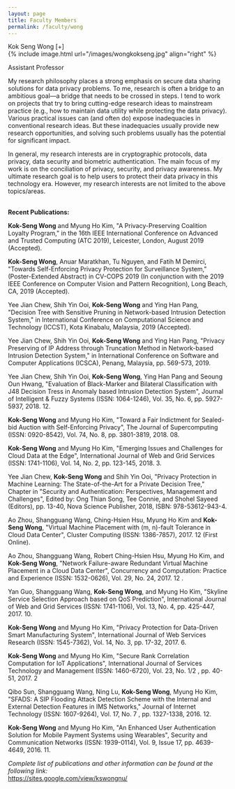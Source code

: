 ```yaml
---
layout: page
title: Faculty Members
permalink: /faculty/wong
---
```


<div class="container" markdown="1">
<div class="header" markdown="1">Kok Seng Wong  [+]
</div>
<div class="content" markdown="1" style="min-height: 200px;">
{% include image.html url="/images/wongkokseng.jpg" align="right" %}

Assistant Professor

My research philosophy places a strong emphasis on secure data sharing solutions for data privacy problems. To me, research is often a bridge to an ambitious goal—a bridge that needs to be crossed in steps. I tend to work on projects that try to bring cutting-edge research ideas to mainstream practice (e.g., how to maintain data utility while protecting the data privacy). Various practical issues can (and often do) expose inadequacies in conventional research ideas. But these inadequacies usually provide new research opportunities, and solving such problems usually has the potential for significant impact.

In general, my research interests are in cryptographic protocols, data privacy, data security and biometric authentication. The main focus of my work is on the conciliation of privacy, security, and privacy awareness. My ultimate research goal is to help users to protect their data privacy in this technology era. However, my research interests are not limited to the above topics/areas. 

<br><b>Recent Publications:</b>

<b>Kok-Seng Wong</b> and Myung Ho Kim, "A Privacy-Preserving Coalition Loyalty Program," in the 16th IEEE International Conference on Advanced and Trusted Computing (ATC 2019), Leicester, London, August 2019 (Accepted).

<b>Kok-Seng Wong</b>,  Anuar Maratkhan, Tu Nguyen, and Fatih M Demirci,  "Towards Self-Enforcing Privacy Protection for Surveillance System," (Poster-Extended Abstract) in CV-COPS 2019 (In conjunction with the 2019 IEEE Conference on Computer Vision and Pattern Recognition), Long Beach, CA, 2019 (Accepted).

Yee Jian Chew, Shih Yin Ooi, <b>Kok-Seng Wong</b> and Ying Han Pang, "Decision Tree with Sensitive Pruning in Network-based Intrusion Detection System," in International Conference on Computational Science and Technology (ICCST), Kota Kinabalu, Malaysia, 2019 (Accepted).

Yee Jian Chew, Shih Yin Ooi, <b>Kok-Seng Wong</b> and Ying Han Pang, "Privacy Preserving of IP Address through Truncation Method in Network-based Intrusion Detection System," in International Conference on Software and Computer Applications (ICSCA), Penang, Malaysia, pp. 569-573, 2019.

Yee Jian Chew, Shih Yin Ooi, <b>Kok-Seng Wong</b>, Ying Han Pang and Seoung Oun Hwang, "Evaluation of Black-Marker and Bilateral Classification with J48 Decision Tress in Anomaly based Intrusion Detection System", Journal of Intelligent & Fuzzy Systems (ISSN: 1064-1246), Vol. 35, No. 6, pp. 5927-5937, 2018. 12.  

<b>Kok-Seng Wong</b> and Myung Ho Kim, "Toward a Fair Indictment for Sealed-bid Auction with Self-Enforcing Privacy", The Journal of Supercomputing (ISSN: 0920-8542), Vol. 74, No. 8, pp. 3801-3819, 2018. 08.  

<b>Kok-Seng Wong</b> and Myung Ho Kim, "Emerging Issues and Challenges for Cloud Data at the Edge", International Journal of Web and Grid Services (ISSN: 1741-1106), Vol. 14, No. 2,  pp. 123-145, 2018. 3.  

Yee Jian Chew, <b>Kok-Seng Wong</b> and Shih Yin Ooi, "Privacy Protection in Machine Learning: The State-of-the-Art for a Private Decision Tree," Chapter in "Security and Authentication: Perspectives, Management and Challenges", Edited by: Ong Thian Song, Tee Connie, and Shohel Sayeed (Editors), pp. 13-40, Nova Science Publisher, 2018, ISBN: 978-53612-943-4.

Ao Zhou, Shangguang Wang, Ching-Hsien Hsu, Myung Ho Kim and <b>Kok-Seng Wong</b>, "Virtual Machine Placement with (m, n)-fault Tolerance in Cloud Data Center", Cluster Computing (ISSN: 1386-7857), 2017. 12 (First Online).  

Ao Zhou, Shangguang Wang, Robert Ching-Hsien Hsu, Myung Ho Kim, and <b>Kok-Seng Wong</b>, "Network Failure-aware Redundant Virtual Machine Placement in a Cloud Data Center", Concurrency and Computation: Practice and Experience (ISSN: 1532-0626), Vol. 29, No. 24,  2017. 12 .

Yan Guo, Shangguang Wang, <b>Kok-Seng Wong</b>, and Myung Ho Kim, "Skyline Service Selection Approach based on QoS Prediction", International Journal of Web and Grid Services (ISSN: 1741-1106), Vol. 13, No. 4, pp. 425-447, 2017. 10.  

<b>Kok-Seng Wong</b> and Myung Ho Kim, "Privacy Protection for Data-Driven Smart Manufacturing System", International Journal of Web Services Research  (ISSN: 1545-7362), Vol. 14, No. 3, pp. 17-32, 2017. 6. 

<b>Kok-Seng Wong</b> and Myung Ho Kim, "Secure Rank Correlation Computation for IoT Applications", International Journal of Services Technology and Management (ISSN: 1460-6720), Vol. 23, No. 1/2 , pp. 40-51, 2017. 2  

Qibo Sun, Shangguang Wang, Ning Lu, <b>Kok-Seng Wong</b>, Myung Ho Kim, "SFADS: A SIP Flooding Attack Detection Scheme with the Internal and External Detection Features in IMS Networks," Journal of Internet Technology  (ISSN: 1607-9264), Vol. 17, No. 7 , pp. 1327-1338, 2016. 12.

<b>Kok-Seng Wong</b> and Myung Ho Kim, "An Enhanced User Authentication Solution for Mobile Payment Systems using Wearables", Security and Communication Networks  (ISSN: 1939-0114), Vol. 9, Issue 17, pp. 4639-4649, 2016. 11. 

<I>Complete list of publications and other information can be found at the following link:</I><br> <a href="https://sites.google.com/view/kswongnu/" target="_blank">https://sites.google.com/view/kswongnu/ </a>

</div>
</div>
